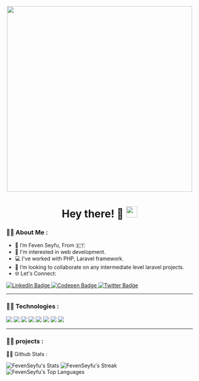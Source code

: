 <div id="header" align="center">
  <img src="https://media.giphy.com/media/L1R1tvI9svkIWwpVYr/giphy.gif" width="500"/>
</div>

<h1 align="center">
  Hey there! &#128578;
  <img src="https://media.giphy.com/media/hvRJCLFzcasrR4ia7z/giphy.gif" width="30px"/>
</h1> 


### :woman_technologist: About Me :

- 👀 I’m Feven Seyfu, From 🇪🇹
- 🤔 I'm interested in web development.
- 💻 I've worked with PHP, Laravel framework.
- 💞️ I’m looking to collaborate on any intermediate level laravel projects.
- 🌐 Let's Connect: 
<div id="badges">
    <a href="https://www.linkedin.com/in/feven-seyfu-0008641b0">
     <img src="https://img.shields.io/badge/LinkedIn-blue?style=for-the-badge&logo=linkedin&logoColor=white" alt="LinkedIn Badge"/>
    </a>
    <a href="https://codepen.io/F3b3n">
      <img src="https://img.shields.io/badge/Codepen-000000?style=for-the-badge&logo=codepen&logoColor=white" alt="Codepen Badge"/>
    </a>
    <a href="https://twitter.com/FevenSeyfu">
      <img src="https://img.shields.io/badge/Twitter-blue?style=for-the-badge&logo=twitter&logoColor=white" alt="Twitter Badge"/>
    </a>
</div>
<!-- <div align="center">
  <img src="https://media.giphy.com/media/Ho8klqe5oPLa8g6BNe/giphy.gif"/>
</div> -->

---

### :woman_technologist: Technologies :

<div>
  <img src="https://img.shields.io/badge/HTML5-E34F26?style=for-the-badge&logo=html5&logoColor=white">
  <img src="https://img.shields.io/badge/CSS3-1572B6?style=for-the-badge&logo=css3&logoColor=white">
  <img src="https://img.shields.io/badge/JavaScript-323330?style=for-the-badge&logo=javascript&logoColor=F7DF1E">
  <img src="https://img.shields.io/badge/Laravel-FF2D20?style=for-the-badge&logo=laravel&logoColor=white">
  <img src="https://img.shields.io/badge/Bootstrap-563D7C?style=for-the-badge&logo=bootstrap&logoColor=white">
  <img src="https://img.shields.io/badge/Python-FFD43B?style=for-the-badge&logo=python&logoColor=blue">
  <img src="https://img.shields.io/badge/MySQL-005C84?style=for-the-badge&logo=mysql&logoColor=white">
  <img src="https://img.shields.io/badge/Xampp-F37623?style=for-the-badge&logo=xampp&logoColor=white">
</div>

---

### :woman_technologist: projects :

<div id="sample-projects>
  <div class="card"></div>
  <div class="card-description></div>
</div>
         
---
         
### :woman_technologist: Github Stats :
         
![FevenSeyfu's Stats](https://github-readme-stats.vercel.app/api?username=FevenSeyfu&theme=vue-dark&show_icons=true&hide_border=true&count_private=true)
![FevenSeyfu's Streak](https://github-readme-streak-stats.herokuapp.com/?user=FevenSeyfu&theme=vue-dark&hide_border=true)
![FevenSeyfu's Top Languages](https://github-readme-stats.vercel.app/api/top-langs/?username=FevenSeyfu&theme=vue-dark&show_icons=true&hide_border=true&layout=compact)

